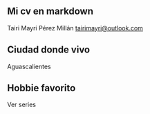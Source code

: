 ## Mi cv en markdown

Tairi Mayri Pérez Millán tairimayri@outlook.com

## Ciudad donde vivo

Aguascalientes

## Hobbie favorito

Ver series
